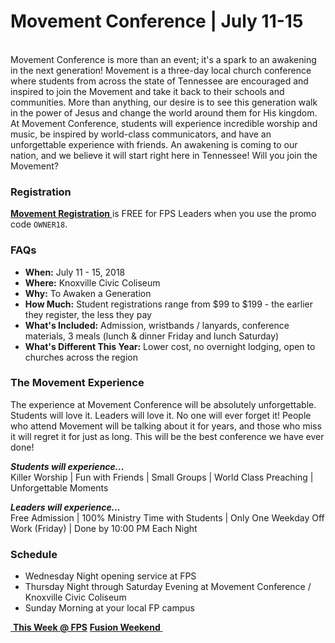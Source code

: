 # Movement Conference | July 11-15
<a class="btn btn-primary btn-block" href="#" role="button"><span id="MyTimer"></span></a>  
Movement Conference is more than an event; it's a spark to an awakening in the next generation! Movement is a three-day local church conference where students from across the state of Tennessee are encouraged and inspired to join the Movement and take it back to their schools and communities. More than anything, our desire is to see this generation walk in the power of Jesus and change the world around them for His kingdom. At Movement Conference, students will experience incredible worship and music, be inspired by world-class communicators, and have an unforgettable experience with friends. An awakening is coming to our nation, and we believe it will start right here in Tennessee! Will you join the Movement?

### Registration
[ **Movement Registration** ]( https://www.universe.com/events/movement-conference-2018-tickets-knoxville-17QGJL ) is FREE for FPS Leaders when you use the promo code `OWNER18`.

### FAQs
- **When:** July 11 - 15, 2018
- **Where:** Knoxville Civic Coliseum
- **Why:** To Awaken a Generation
- **How Much:** Student registrations range from $99 to $199 - the earlier they register, the less they pay
- **What's Included:** Admission, wristbands / lanyards, conference materials, 3 meals (lunch & dinner Friday and lunch Saturday)
- **What's Different This Year:** Lower cost, no overnight lodging, open to churches across the region

### The Movement Experience  
The experience at Movement Conference will be absolutely unforgettable. Students will love it. Leaders will love it. No one will ever forget it! People who attend Movement will be talking about it for years, and those who miss it will regret it for just as long. This will be the best conference we have ever done!  

***Students will experience...***  
Killer Worship | Fun with Friends | Small Groups | World Class Preaching | Unforgettable Moments  

***Leaders will experience...***  
Free Admission | 100% Ministry Time with Students | Only One Weekday Off Work (Friday) | Done by 10:00 PM Each Night

### Schedule
- Wednesday Night opening service at FPS
- Thursday Night through Saturday Evening at Movement Conference / Knoxville Civic Coliseum
- Sunday Morning at your local FP campus

<!--End of Markdown Content-->

<!--Bottom Page Nav Buttons-->
<div align="left">
    <a class="btn btn-default btn-sm" href="/" role="button"><i class="fa fa-arrow-left"></i>&nbsp;<b>This Week @ FPS</b></a>
    <a class="btn btn-default btn-sm" href="/fusion" role="button"><b>Fusion Weekend</b>&nbsp;<i class="fa fa-arrow-right"></i></a>
</div>

<!--Count Down Timer-->
<script>
// Set the date we are counting down to
var countDownDate = new Date("July 11, 2018 18:00:00").getTime();

// Update the count down every 1 second
var x = setInterval(function() {

    // Get todays date and time
    var now = new Date().getTime();

    // Find the distance between now an the count down date
    var distance = countDownDate - now;

    // Time calculations for days, hours, minutes and seconds
    var days = Math.floor(distance / (1000 * 60 * 60 * 24));
    var hours = Math.floor((distance % (1000 * 60 * 60 * 24)) / (1000 * 60 * 60));
    var minutes = Math.floor((distance % (1000 * 60 * 60)) / (1000 * 60));
    var seconds = Math.floor((distance % (1000 * 60)) / 1000);

    // Output the result in an element with id="MyTimer"
    var message = "Movement starts in ";
    if (days > 14) {
      message = message + days + " days ";
    } else if (days > 0) {
      message = message + days + " days " + hours + " hours ";
    } else {
      message = message + hours + "h " + minutes + "m " + seconds + "s ";
    }
    document.getElementById("MyTimer").innerHTML = message

    // If the count down is over, write some text
    if (distance < 0) {
        clearInterval(x);
        document.getElementById("MyTimer").innerHTML = "Movement has begun!";
    }
}, 1000);
</script>
